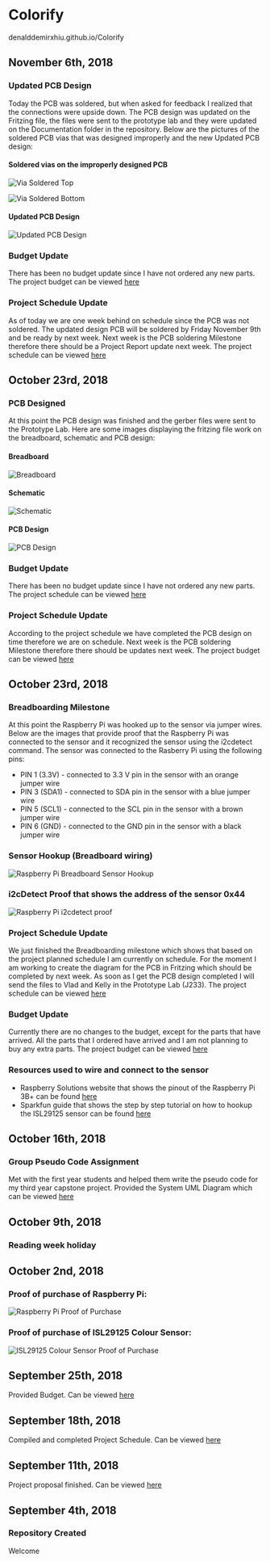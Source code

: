 # Colorify
denalddemirxhiu.github.io/Colorify

## November 6th, 2018

### Updated PCB Design
Today the PCB was soldered, but when asked for feedback I realized that the connections were upside down. The PCB design was updated on the Fritzing file, the files were sent to the prototype lab and they were updated on the Documentation folder in the repository. Below are the pictures of the soldered PCB vias that was designed improperly and the new Updated PCB design:

#### Soldered vias on the improperly designed PCB
![Via Soldered Top](https://github.com/denalddemirxhiu/Colorify/blob/master/Documentation/Via_soldered1.png)

![Via Soldered Bottom](https://github.com/denalddemirxhiu/Colorify/blob/master/Documentation/Via_soldered2.png)

#### Updated PCB Design
![Updated PCB Design](https://raw.githubusercontent.com/denalddemirxhiu/Colorify/master/Documentation/Updated%20PCB%20Design.png)

### Budget Update
There has been no budget update since I have not ordered any new parts. The project budget can be viewed [here](https://github.com/denalddemirxhiu/Colorify/blob/master/Documentation/Colorify%20Budget.xlsx)

### Project Schedule Update
As of today we are one week behind on schedule since the PCB was not soldered. The updated design PCB will be soldered by Friday November 9th and be ready by next week. Next week is the PCB soldering Milestone therefore there should be a Project Report update next week. The project schedule can be viewed [here](https://github.com/denalddemirxhiu/Colorify/blob/master/Documentation/Capstone%20Gantt%20Schedule.mpp)

## October 23rd, 2018

### PCB Designed
At this point the PCB design was finished and the gerber files were sent to the Prototype Lab. 
Here are some images displaying the fritzing file work on the breadboard, schematic and PCB design:

#### Breadboard
![Breadboard](https://raw.githubusercontent.com/denalddemirxhiu/Colorify/master/Documentation/ISL29125_breadboard.png)

#### Schematic
![Schematic](https://raw.githubusercontent.com/denalddemirxhiu/Colorify/master/Documentation/ISL29125_Schematic.png)

#### PCB Design
![PCB Design](https://raw.githubusercontent.com/denalddemirxhiu/Colorify/master/Documentation/ISL29125_PCB.png)

### Budget Update
There has been no budget update since I have not ordered any new parts. The project schedule can be viewed [here](https://github.com/denalddemirxhiu/Colorify/blob/master/Documentation/Colorify%20Budget.xlsx)

### Project Schedule Update
According to the project schedule we have completed the PCB design on time therefore we are on schedule. Next week is the PCB soldering Milestone therefore there should be updates next week. The project budget can be viewed [here](https://github.com/denalddemirxhiu/Colorify/blob/master/Documentation/Capstone%20Gantt%20Schedule.mpp)

## October 23rd, 2018

### Breadboarding Milestone
  At this point the Raspberry Pi was hooked up to the sensor via jumper wires. Below are the images that provide proof that the Raspberry Pi was connected to the sensor and it recognized the sensor using the i2cdetect command.
  The sensor was connected to the Rasberry Pi using the following pins:  
- PIN 1 (3.3V) - connected to 3.3 V pin in the sensor with an orange jumper wire  
- PIN 3 (SDA1) - connected to SDA pin in the sensor with a blue jumper wire  
- PIN 5 (SCL1) - connected to the SCL pin in the sensor with a brown jumper wire  
- PIN 6 (GND) - connected to the GND pin in the sensor with a black jumper wire  
  
### Sensor Hookup (Breadboard wiring)
  ![Raspberry Pi Breadboard Sensor Hookup](https://github.com/denalddemirxhiu/Colorify/blob/master/Documentation/RaspberryPi-Sensor-Wired.png?raw=true)
  
### i2cDetect Proof that shows the address of the sensor 0x44
  ![Raspberry Pi i2cdetect proof](https://github.com/denalddemirxhiu/Colorify/blob/master/Documentation/i2cDetect.png?raw=true)
  
### Project Schedule Update
  We just finished the Breadboarding milestone which shows that based on the project planned schedule I am currently on schedule. For the moment I am working to create the diagram for the PCB in Fritzing which should be completed by next week. As soon as I get the PCB design completed I will send the files to Vlad and Kelly in the Prototype Lab (J233). The project schedule can be viewed [here](https://github.com/denalddemirxhiu/Colorify/blob/master/Documentation/Capstone%20Gantt%20Schedule.mpp)
  
### Budget Update
  Currently there are no changes to the budget, except for the parts that have arrived. All the parts that I ordered have arrived and I am not planning to buy any extra parts. The project budget can be viewed [here](https://github.com/denalddemirxhiu/Colorify/blob/master/Documentation/Colorify%20Budget.xlsx) 

### Resources used to wire and connect to the sensor
  - Raspberry Solutions website that shows the pinout of the Raspberry Pi 3B+ can be found [here](https://www.raspberry-solutions.com/connect-sensor-to-raspberry-pi/)  
  - Sparkfun guide that shows the step by step tutorial on how to hookup the ISL29125 sensor can be found [here](https://learn.sparkfun.com/tutorials/isl29125-rgb-light-sensor-hookup-guide/hardware-overview)
  
## October 16th, 2018
### Group Pseudo Code Assignment
  Met with the first year students and helped them write the pseudo code for my third year capstone project. Provided the System UML Diagram which can be viewed [here](https://github.com/denalddemirxhiu/Colorify/blob/master/Documentation/System%20UML%20Diagram.pdf)
  
  
## October 9th, 2018

### Reading week holiday
  
## October 2nd, 2018
### Proof of purchase of Raspberry Pi:
  ![Raspberry Pi Proof of Purchase](https://raw.githubusercontent.com/denalddemirxhiu/Colorify/master/Documentation/Raspberry%20Pi%20Proof%20of%20Purchase.png)
  
  
### Proof of purchase of ISL29125 Colour Sensor:
  ![ISL29125 Colour Sensor Proof of Purchase](https://raw.githubusercontent.com/denalddemirxhiu/Colorify/master/Documentation/RBG%20Color%20Sensor%20ISL29125%20Proof%20of%20Purchase.png)
  
## September 25th, 2018
  Provided Budget. Can be viewed [here](https://github.com/denalddemirxhiu/Colorify/blob/master/Documentation/Colorify%20Budget.xlsx)

## September 18th, 2018
  Compiled and completed Project Schedule. Can be viewed [here](https://github.com/denalddemirxhiu/Colorify/blob/master/Documentation/Capstone%20Gantt%20Schedule.mpp)
  
## September 11th, 2018 
  Project proposal finished. Can be viewed [here](https://github.com/denalddemirxhiu/Colorify/blob/master/Documentation/ProjectProposalDenaldDemirxhiu.xlsx)

## September 4th, 2018

### Repository Created
  Welcome
